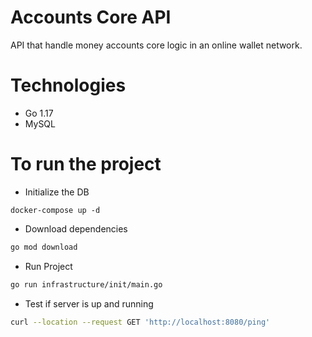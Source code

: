 # Accounts Core API
API that handle money accounts core logic in an online wallet network.

# Technologies
- Go 1.17
- MySQL


# To run the project
- Initialize the DB
```
docker-compose up -d
```

- Download dependencies
```bash
go mod download
```

- Run Project
```bash
go run infrastructure/init/main.go
```

- Test if server is up and running
```bash
curl --location --request GET 'http://localhost:8080/ping'
``` 